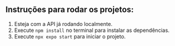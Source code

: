 ## Instruções para rodar os projetos:

1. Esteja com a API já rodando localmente.
2. Execute `npm install` no terminal para instalar as dependências.
3. Execute `npx expo start` para iniciar o projeto.
